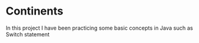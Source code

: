 # Continents

In this project I have been practicing some basic concepts in Java such as Switch statement
